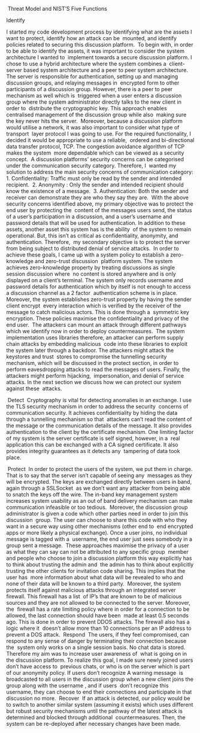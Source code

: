 ‬
Threat Model and NIST’S Five Functions‬  

Identify‬

‭I started my code development process by identifying what are the assets I want to protect, identify how an attack can be‬
‭ mounted, and identify policies related to securing this discussion platform.‬
‭ To begin with, in order to be able to identify the assets, it was important to consider the system architecture I wanted to‬
‭ implement towards a secure discussion platform. I chose to use a hybrid architecture where the system combines a‬
‭ client-server based system architecture and a peer to peer system architecture.‬
‭ The server is responsible for authentication, setting up and managing discussion groups, and relaying messages in‬
‭ encrypted form to other participants of a discussion group. However, there is a peer to peer mechanism as well which is‬
‭ triggered when a user enters a discussion group where the system administrator directly talks to the new client in order to‬
‭ distribute the cryptographic key. This approach enables centralised management of the discussion group while also‬
‭ making sure the key never hits the server.‬
‭ Moreover, because a discussion platform would utilise a network, it was also important to consider what type of transport‬
‭ layer protocol I was going to use. For the required functionality, I decided it would be appropriate to use a reliable,‬
‭ ordered and bi-directional data transfer protocol, TCP. The congestion avoidance algorithm of TCP makes the system‬
‭ more dependable which can be viewed as a security concept.‬
‭ A discussion platforms’ security concerns can be categorised under the communication security category. Therefore, I‬
‭ wanted my solution to address the main security concerns of communication category:‬
‭ 1.‬‭ Confidentiality:‬‭ Traffic must only be read by the sender and intended recipient.‬
‭ 2.‬‭ Anonymity‬‭ : Only the sender and intended recipient should know the existence of a message.‬
‭ 3.‬‭ Authentication:‬‭ Both the sender and receiver can demonstrate they are who they say they are.‬
‭ With the above security concerns identified above, my primary objective was to protect the end user by protecting the‬
‭ content of the messages users send, the status of a user’s participation in a discussion, and a user’s username and‬
‭ password details that will be used for authentication. In addition to these assets, another asset this system has is the ability‬
‭ of the system to remain operational. But, this isn’t as critical as confidentiality, anonymity, and authentication. Therefore,‬
‭ my secondary objective is to protect the server from being subject to distributed denial of service attacks.‬
‭ In order to achieve these goals, I came up with a system policy to establish a zero-knowledge and zero-trust discussion‬
‭ platform system. The system achieves zero-knowledge property by treating discussions as single session discussion where‬
‭ no content is stored anywhere and is only displayed on a client’s terminal. The system only records username and‬
‭ password details for authentication which by itself is not enough to access a discussion channel as a 2 factor‬
‭ authentication scheme is in place. Moreover, the system establishes zero-trust property by having the sender client encrypt‬
‭ every interaction which is verified by the receiver of the message to catch malicious actors. This is done through a‬
‭ symmetric key encryption. These policies maximise the confidentiality and privacy of the end user.‬
‭ The attackers can mount an attack through different pathways which we identify now in order to deploy countermeasures.‬
‭ The system implementation uses libraries therefore, an attacker can perform supply chain attacks by embedding malicious‬
‭ code into these libraries to exploit the system later through a backdoor. The attackers might attack the keystores and trust‬
‭ stores to compromise the tunnelling security mechanism, which will be discussed in the protect section, in order to‬
‭ perform eavesdropping attacks to read the messages of users. Finally, the attackers might perform hijacking,‬
‭ impersonation, and denial of service attacks. In the next section we discuss how we can protect our system against these‬
‭ attacks.‬

‭ Detect‬
‭ Cryptography is vital for detecting anomalies in an exchange. I use the TLS security mechanism in order to address the security‬
‭ concerns of communication security. It achieves confidentiality by hiding the data through a tunnelling mechanism so that‬
‭ attackers can’t read the content of the message or the communication details of the message. It also provides authentication to‬
‭ the client by the certificate mechanism. One limiting factor of my system is the server certificate is self signed, however, in a‬
‭ real application this can be exchanged with a CA signed certificate. It also provides integrity guarantees as it detects any‬
‭ tampering of data took place.

‭ Protect‬
‭ In order to protect the users of the system, we put them in charge. That is to say that the server isn’t capable of seeing any‬
‭ messages as they will be encrypted. The keys are exchanged directly between users in band, again through a SSLSocket‬
‭ as we don’t want any attacker from being able to snatch the keys off the wire. The in-band key management system‬
‭ increases system usability as an out of band delivery mechanism can make communication infeasible or too tedious.‬
‭ Moreover, the discussion group administrator is given a code which other parties need in order to join this discussion‬
‭ group. The user can choose to share this code with who they want in a secure way using other mechanisms (other end to‬
‭ end encrypted apps or more likely a physical exchange). Once a user joins, no individual message is tagged with a‬
‭ username, the end user just sees somebody in a group sent a message.‬
‭ These approaches maximise the privacy of a user as what they can say can not be attributed to any specific group‬
‭ member and people who choose to join a discussion platform this way explicitly has to think about trusting the admin and‬
‭ the admin has to think about explicitly trusting the other clients for invitation code sharing. This implies that the user has‬
‭ more information about what data will be revealed to who and none of their data will be known to a third party.‬
‭ Moreover, the system protects itself against malicious attacks through an integrated server firewall. This firewall has a list‬
‭ of IP’s that are known to be of malicious sources and they are not allowed to be connected to the server. Moreover, the‬
‭ firewall has a rate limiting policy where in order for a connection to be allowed, the last connection should have been‬
‭ made at least 0.5 seconds ago. This is done in order to prevent DDOS attacks. The firewall also has a logic where it‬
‭ doesn’t allow more than 10 connections per an IP address to prevent a DOS attack.‬
‭ 
Respond‬
‭ The users, if they feel compromised, can respond to any sense of danger by terminating their connection because the‬
‭ system only works on a single session basis. No chat data is stored. Therefore my aim was to increase user awareness of‬
‭ what is going on in the discussion platform. To realize this goal, I made sure newly joined users don’t have access to‬
‭ previous chats, or who is on the server which is part of our anonymity policy. If users don’t recognize A warning message‬
‭ is broadcasted to all users in the discussion group when a new client joins the group along with the username , and if users‬
‭ don’t recognize this username, they can choose to end their connections and participate in that discussion no more.‬
‭ 
Recover‬
‭ If an attack is detected, our policy would be to switch to another similar system (assuming it exists) which uses different‬
‭ but robust security mechanisms until the pathway of the latest attack is determined and blocked through additional‬
‭ countermeasures. Then, the system can be re-deployed after necessary changes have been made.‬
‭

